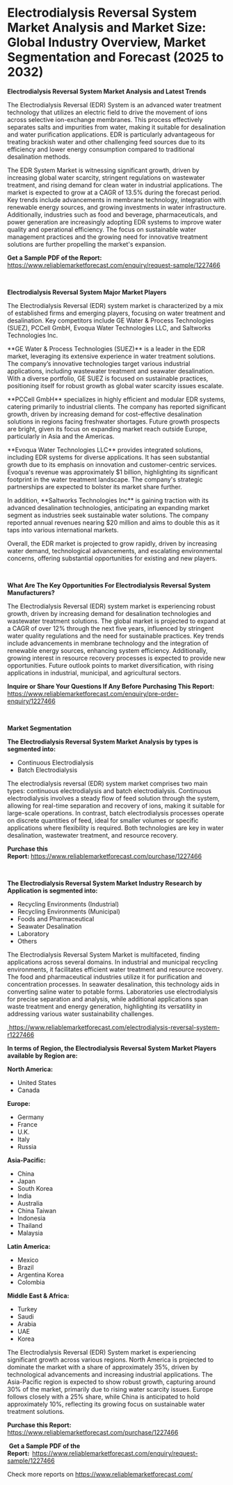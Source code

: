 <p><h1>Electrodialysis Reversal System Market Analysis and Market Size: Global Industry Overview, Market Segmentation and Forecast (2025 to 2032)</h1></p><p><strong>Electrodialysis Reversal System Market Analysis and Latest Trends</strong></p>
<p><p>The Electrodialysis Reversal (EDR) System is an advanced water treatment technology that utilizes an electric field to drive the movement of ions across selective ion-exchange membranes. This process effectively separates salts and impurities from water, making it suitable for desalination and water purification applications. EDR is particularly advantageous for treating brackish water and other challenging feed sources due to its efficiency and lower energy consumption compared to traditional desalination methods.</p><p>The EDR System Market is witnessing significant growth, driven by increasing global water scarcity, stringent regulations on wastewater treatment, and rising demand for clean water in industrial applications. The market is expected to grow at a CAGR of 13.5% during the forecast period. Key trends include advancements in membrane technology, integration with renewable energy sources, and growing investments in water infrastructure. Additionally, industries such as food and beverage, pharmaceuticals, and power generation are increasingly adopting EDR systems to improve water quality and operational efficiency. The focus on sustainable water management practices and the growing need for innovative treatment solutions are further propelling the market's expansion.</p></p>
<p><strong>Get a Sample PDF of the Report:&nbsp;</strong> <a href="https://www.reliablemarketforecast.com/enquiry/request-sample/1227466?utm_campaign=2724&utm_medium=2&utm_source=Github&utm_content=ia&utm_term=09042025&utm_id=electrodialysis-reversal-system">https://www.reliablemarketforecast.com/enquiry/request-sample/1227466</a></p>
<p>&nbsp;</p>
<p><strong>Electrodialysis Reversal System Major Market Players</strong></p>
<p><p>The Electrodialysis Reversal (EDR) system market is characterized by a mix of established firms and emerging players, focusing on water treatment and desalination. Key competitors include GE Water & Process Technologies (SUEZ), PCCell GmbH, Evoqua Water Technologies LLC, and Saltworks Technologies Inc.</p><p>**GE Water & Process Technologies (SUEZ)** is a leader in the EDR market, leveraging its extensive experience in water treatment solutions. The company’s innovative technologies target various industrial applications, including wastewater treatment and seawater desalination. With a diverse portfolio, GE SUEZ is focused on sustainable practices, positioning itself for robust growth as global water scarcity issues escalate.</p><p>**PCCell GmbH** specializes in highly efficient and modular EDR systems, catering primarily to industrial clients. The company has reported significant growth, driven by increasing demand for cost-effective desalination solutions in regions facing freshwater shortages. Future growth prospects are bright, given its focus on expanding market reach outside Europe, particularly in Asia and the Americas.</p><p>**Evoqua Water Technologies LLC** provides integrated solutions, including EDR systems for diverse applications. It has seen substantial growth due to its emphasis on innovation and customer-centric services. Evoqua's revenue was approximately $1 billion, highlighting its significant footprint in the water treatment landscape. The company's strategic partnerships are expected to bolster its market share further.</p><p>In addition, **Saltworks Technologies Inc** is gaining traction with its advanced desalination technologies, anticipating an expanding market segment as industries seek sustainable water solutions. The company reported annual revenues nearing $20 million and aims to double this as it taps into various international markets.</p><p>Overall, the EDR market is projected to grow rapidly, driven by increasing water demand, technological advancements, and escalating environmental concerns, offering substantial opportunities for existing and new players.</p></p>
<p>&nbsp;</p>
<p><strong>What Are The Key Opportunities For Electrodialysis Reversal System Manufacturers?</strong></p>
<p><p>The Electrodialysis Reversal (EDR) system market is experiencing robust growth, driven by increasing demand for desalination technologies and wastewater treatment solutions. The global market is projected to expand at a CAGR of over 12% through the next five years, influenced by stringent water quality regulations and the need for sustainable practices. Key trends include advancements in membrane technology and the integration of renewable energy sources, enhancing system efficiency. Additionally, growing interest in resource recovery processes is expected to provide new opportunities. Future outlook points to market diversification, with rising applications in industrial, municipal, and agricultural sectors.</p></p>
<p><strong>Inquire or Share Your Questions If Any Before Purchasing This Report:</strong> <a href="https://www.reliablemarketforecast.com/enquiry/pre-order-enquiry/1227466?utm_campaign=2724&utm_medium=2&utm_source=Github&utm_content=ia&utm_term=09042025&utm_id=electrodialysis-reversal-system">https://www.reliablemarketforecast.com/enquiry/pre-order-enquiry/1227466</a></p>
<p>&nbsp;</p>
<p><strong>Market Segmentation</strong></p>
<p><strong>The Electrodialysis Reversal System Market Analysis by types is segmented into:</strong></p>
<p><ul><li>Continuous Electrodialysis</li><li>Batch Electrodialysis</li></ul></p>
<p><p>The electrodialysis reversal (EDR) system market comprises two main types: continuous electrodialysis and batch electrodialysis. Continuous electrodialysis involves a steady flow of feed solution through the system, allowing for real-time separation and recovery of ions, making it suitable for large-scale operations. In contrast, batch electrodialysis processes operate on discrete quantities of feed, ideal for smaller volumes or specific applications where flexibility is required. Both technologies are key in water desalination, wastewater treatment, and resource recovery.</p></p>
<p><strong>Purchase this Report:&nbsp;</strong><a href="https://www.reliablemarketforecast.com/purchase/1227466?utm_campaign=2724&utm_medium=2&utm_source=Github&utm_content=ia&utm_term=09042025&utm_id=electrodialysis-reversal-system">https://www.reliablemarketforecast.com/purchase/1227466</a></p>
<p>&nbsp;</p>
<p><strong>The Electrodialysis Reversal System Market Industry Research by Application is segmented into:</strong></p>
<p><ul><li>Recycling Environments (Industrial)</li><li>Recycling Environments (Municipal)</li><li>Foods and Pharmaceutical</li><li>Seawater Desalination</li><li>Laboratory</li><li>Others</li></ul></p>
<p><p>The Electrodialysis Reversal System Market is multifaceted, finding applications across several domains. In industrial and municipal recycling environments, it facilitates efficient water treatment and resource recovery. The food and pharmaceutical industries utilize it for purification and concentration processes. In seawater desalination, this technology aids in converting saline water to potable forms. Laboratories use electrodialysis for precise separation and analysis, while additional applications span waste treatment and energy generation, highlighting its versatility in addressing various water sustainability challenges.</p></p>
<p><a href="https://www.reliablemarketforecast.com/electrodialysis-reversal-system-r1227466?utm_campaign=2724&utm_medium=2&utm_source=Github&utm_content=ia&utm_term=09042025&utm_id=electrodialysis-reversal-system">&nbsp;https://www.reliablemarketforecast.com/electrodialysis-reversal-system-r1227466</a></p>
<p><strong>In terms of Region, the Electrodialysis Reversal System Market Players available by Region are:</strong></p>
<p>
    <p> <strong> North America: </strong>
        <ul>
            <li>United States</li>
            <li>Canada</li>
        </ul>
        </p> 
    <p> <strong> Europe: </strong>
        <ul>
            <li>Germany</li>
            <li>France</li>
            <li>U.K.</li>
            <li>Italy</li>
            <li>Russia</li>
        </ul>
        </p> 
    <p> <strong> Asia-Pacific: </strong>
        <ul>
            <li>China</li>
            <li>Japan</li>
            <li>South Korea</li>
            <li>India</li>
            <li>Australia</li>
            <li>China Taiwan</li>
            <li>Indonesia</li>
            <li>Thailand</li>
            <li>Malaysia</li>
        </ul>
        </p> 
    <p> <strong> Latin America: </strong>
        <ul>
            <li>Mexico</li>
            <li>Brazil</li>
            <li>Argentina Korea</li>
            <li>Colombia</li>
        </ul>
        </p> 
    <p> <strong> Middle East & Africa: </strong>
        <ul>
            <li>Turkey</li>
            <li>Saudi</li>
            <li>Arabia</li>
            <li>UAE</li>
            <li>Korea</li>
        </ul>
    </p>
    </p>
<p><p>The Electrodialysis Reversal (EDR) System market is experiencing significant growth across various regions. North America is projected to dominate the market with a share of approximately 35%, driven by technological advancements and increasing industrial applications. The Asia-Pacific region is expected to show robust growth, capturing around 30% of the market, primarily due to rising water scarcity issues. Europe follows closely with a 25% share, while China is anticipated to hold approximately 10%, reflecting its growing focus on sustainable water treatment solutions.</p></p>
<p><strong>Purchase this Report: </strong><a href="https://www.reliablemarketforecast.com/purchase/1227466?utm_campaign=2724&utm_medium=2&utm_source=Github&utm_content=ia&utm_term=09042025&utm_id=electrodialysis-reversal-system">https://www.reliablemarketforecast.com/purchase/1227466</a></p>
<p>&nbsp;<strong>Get a Sample PDF of the Report:&nbsp;&nbsp;</strong><a href="https://www.reliablemarketforecast.com/enquiry/request-sample/1227466?utm_campaign=2724&utm_medium=2&utm_source=Github&utm_content=ia&utm_term=09042025&utm_id=electrodialysis-reversal-system">https://www.reliablemarketforecast.com/enquiry/request-sample/1227466</a></p>
<p><strong></strong></p>
<p>Check more reports on <a href="https://www.reliablemarketforecast.com/?utm_campaign=2724&utm_medium=2&utm_source=Github&utm_content=ia&utm_term=09042025&utm_id=electrodialysis-reversal-system">https://www.reliablemarketforecast.com/</a></p>
